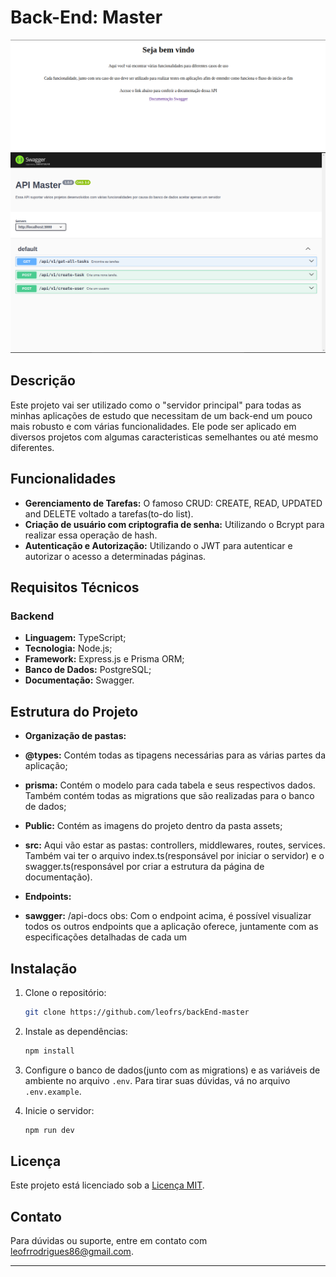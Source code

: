 # Back-End: Master

![Tela principal](/public/assets/docs.png)
![Tela Swagger](/public/assets/swagger.png)

## Descrição

Este projeto vai ser utilizado como o "servidor principal" para todas as minhas aplicações de estudo que necessitam de um back-end um pouco mais robusto e com várias funcionalidades. Ele pode ser aplicado em diversos projetos com algumas caracteristicas semelhantes ou até mesmo diferentes.

## Funcionalidades

-   **Gerenciamento de Tarefas:** O famoso CRUD: CREATE, READ, UPDATED and DELETE voltado a tarefas(to-do list).
-   **Criação de usuário com criptografia de senha:** Utilizando o Bcrypt para realizar essa operação de hash.
-   **Autenticação e Autorização:** Utilizando o JWT para autenticar e autorizar o acesso a determinadas páginas.

## Requisitos Técnicos

### Backend

-   **Linguagem:** TypeScript;
-   **Tecnologia:** Node.js;
-   **Framework:** Express.js e Prisma ORM;
-   **Banco de Dados:** PostgreSQL;
-   **Documentação:** Swagger.

## Estrutura do Projeto

-   **Organização de pastas:**
-   **@types:** Contém todas as tipagens necessárias para as várias partes da aplicação;
-   **prisma:** Contém o modelo para cada tabela e seus respectivos dados. Também contém todas as migrations que são realizadas para o banco de dados;
-   **Public:** Contém as imagens do projeto dentro da pasta assets;
-   **src:** Aqui vão estar as pastas: controllers, middlewares, routes, services. Também vai ter o arquivo index.ts(responsável por iniciar o servidor) e o swagger.ts(responsável por criar a estrutura da página de documentação).

-   **Endpoints:**
-   **sawgger:** /api-docs
    obs: Com o endpoint acima, é possível visualizar todos os outros endpoints que a aplicação oferece, juntamente com as especificações detalhadas de cada um

## Instalação

1. Clone o repositório:

    ```bash
    git clone https://github.com/leofrs/backEnd-master
    ```

2. Instale as dependências:

    ```bash
    npm install
    ```

3. Configure o banco de dados(junto com as migrations) e as variáveis de ambiente no arquivo `.env`. Para tirar suas dúvidas, vá no arquivo `.env.example`.

4. Inicie o servidor:

    ```bash
    npm run dev
    ```

## Licença

Este projeto está licenciado sob a [Licença MIT](LICENSE).

## Contato

Para dúvidas ou suporte, entre em contato com [leofrrodrigues86@gmail.com](mailto:leofrrodrigues86@gmail.com).

---
